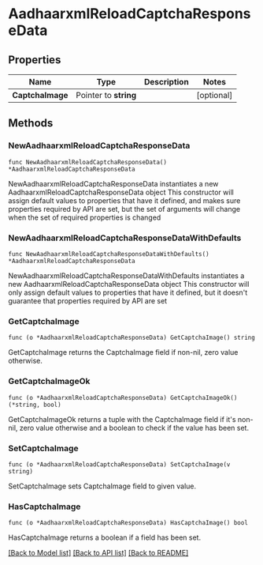 # AadhaarxmlReloadCaptchaResponseData

## Properties

Name | Type | Description | Notes
------------ | ------------- | ------------- | -------------
**CaptchaImage** | Pointer to **string** |  | [optional] 

## Methods

### NewAadhaarxmlReloadCaptchaResponseData

`func NewAadhaarxmlReloadCaptchaResponseData() *AadhaarxmlReloadCaptchaResponseData`

NewAadhaarxmlReloadCaptchaResponseData instantiates a new AadhaarxmlReloadCaptchaResponseData object
This constructor will assign default values to properties that have it defined,
and makes sure properties required by API are set, but the set of arguments
will change when the set of required properties is changed

### NewAadhaarxmlReloadCaptchaResponseDataWithDefaults

`func NewAadhaarxmlReloadCaptchaResponseDataWithDefaults() *AadhaarxmlReloadCaptchaResponseData`

NewAadhaarxmlReloadCaptchaResponseDataWithDefaults instantiates a new AadhaarxmlReloadCaptchaResponseData object
This constructor will only assign default values to properties that have it defined,
but it doesn't guarantee that properties required by API are set

### GetCaptchaImage

`func (o *AadhaarxmlReloadCaptchaResponseData) GetCaptchaImage() string`

GetCaptchaImage returns the CaptchaImage field if non-nil, zero value otherwise.

### GetCaptchaImageOk

`func (o *AadhaarxmlReloadCaptchaResponseData) GetCaptchaImageOk() (*string, bool)`

GetCaptchaImageOk returns a tuple with the CaptchaImage field if it's non-nil, zero value otherwise
and a boolean to check if the value has been set.

### SetCaptchaImage

`func (o *AadhaarxmlReloadCaptchaResponseData) SetCaptchaImage(v string)`

SetCaptchaImage sets CaptchaImage field to given value.

### HasCaptchaImage

`func (o *AadhaarxmlReloadCaptchaResponseData) HasCaptchaImage() bool`

HasCaptchaImage returns a boolean if a field has been set.


[[Back to Model list]](../README.md#documentation-for-models) [[Back to API list]](../README.md#documentation-for-api-endpoints) [[Back to README]](../README.md)



